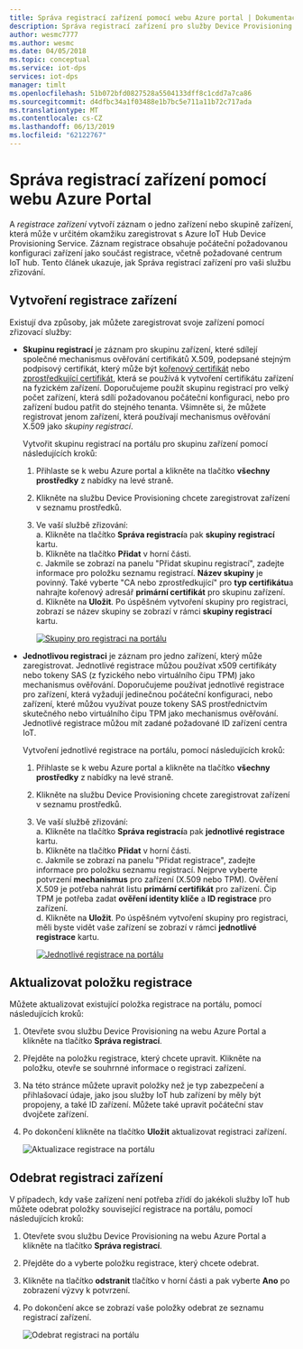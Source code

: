 ```yaml
---
title: Správa registrací zařízení pomocí webu Azure portal | Dokumentace Microsoftu
description: Správa registrací zařízení pro služby Device Provisioning na webu Azure Portal
author: wesmc7777
ms.author: wesmc
ms.date: 04/05/2018
ms.topic: conceptual
ms.service: iot-dps
services: iot-dps
manager: timlt
ms.openlocfilehash: 51b072bfd0827528a5504133dff8c1cdd7a7ca86
ms.sourcegitcommit: d4dfbc34a1f03488e1b7bc5e711a11b72c717ada
ms.translationtype: MT
ms.contentlocale: cs-CZ
ms.lasthandoff: 06/13/2019
ms.locfileid: "62122767"
---
```

# <a name="how-to-manage-device-enrollments-with-azure-portal"></a>Správa registrací zařízení pomocí webu Azure Portal

A *registrace zařízení* vytvoří záznam o jedno zařízení nebo skupině zařízení, která může v určitém okamžiku zaregistrovat s Azure IoT Hub Device Provisioning Service. Záznam registrace obsahuje počáteční požadovanou konfiguraci zařízení jako součást registrace, včetně požadované centrum IoT hub. Tento článek ukazuje, jak Správa registrací zařízení pro vaši službu zřizování.


## <a name="create-a-device-enrollment"></a>Vytvoření registrace zařízení

Existují dva způsoby, jak můžete zaregistrovat svoje zařízení pomocí zřizovací služby:

* **Skupinu registrací** je záznam pro skupinu zařízení, které sdílejí společné mechanismus ověřování certifikátů X.509, podepsané stejným podpisový certifikát, který může být [kořenový certifikát](https://docs.microsoft.com/azure/iot-dps/concepts-security#root-certificate) nebo [zprostředkující certifikát](https://docs.microsoft.com/azure/iot-dps/concepts-security#intermediate-certificate), která se používá k vytvoření certifikátu zařízení na fyzickém zařízení. Doporučujeme použít skupinu registrací pro velký počet zařízení, která sdílí požadovanou počáteční konfiguraci, nebo pro zařízení budou patřit do stejného tenanta. Všimněte si, že můžete registrovat jenom zařízení, která používají mechanismus ověřování X.509 jako *skupiny registrací*. 

    Vytvořit skupinu registrací na portálu pro skupinu zařízení pomocí následujících kroků:

  1. Přihlaste se k webu Azure portal a klikněte na tlačítko **všechny prostředky** z nabídky na levé straně.  
  1. Klikněte na službu Device Provisioning chcete zaregistrovat zařízení v seznamu prostředků.  
  1. Ve vaší službě zřizování:  
     a. Klikněte na tlačítko **Správa registrací**a pak **skupiny registrací** kartu.  
     b. Klikněte na tlačítko **Přidat** v horní části.  
     c. Jakmile se zobrazí na panelu "Přidat skupinu registrací", zadejte informace pro položku seznamu registrací.  **Název skupiny** je povinný. Také vyberte "CA nebo zprostředkující" pro **typ certifikátu**a nahrajte kořenový adresář **primární certifikát** pro skupinu zařízení.  
     d. Klikněte na **Uložit**. Po úspěšném vytvoření skupiny pro registraci, zobrazí se název skupiny se zobrazí v rámci **skupiny registrací** kartu.  

     [![Skupiny pro registraci na portálu](./media/how-to-manage-enrollments/group-enrollment.png)](./media/how-to-manage-enrollments/group-enrollment.png#lightbox)
    

* **Jednotlivou registraci** je záznam pro jedno zařízení, který může zaregistrovat. Jednotlivé registrace můžou používat x509 certifikáty nebo tokeny SAS (z fyzického nebo virtuálního čipu TPM) jako mechanismus ověřování. Doporučujeme používat jednotlivé registrace pro zařízení, která vyžadují jedinečnou počáteční konfiguraci, nebo zařízení, které můžou využívat pouze tokeny SAS prostřednictvím skutečného nebo virtuálního čipu TPM jako mechanismus ověřování. Jednotlivé registrace můžou mít zadané požadované ID zařízení centra IoT.

    Vytvoření jednotlivé registrace na portálu, pomocí následujících kroků:

    1. Přihlaste se k webu Azure portal a klikněte na tlačítko **všechny prostředky** z nabídky na levé straně.
    1. Klikněte na službu Device Provisioning chcete zaregistrovat zařízení v seznamu prostředků.
    1. Ve vaší službě zřizování:  
       a. Klikněte na tlačítko **Správa registrací**a pak **jednotlivé registrace** kartu.  
       b. Klikněte na tlačítko **Přidat** v horní části.   
       c. Jakmile se zobrazí na panelu "Přidat registrace", zadejte informace pro položku seznamu registrací. Nejprve vyberte potvrzení **mechanismus** pro zařízení (X.509 nebo TPM). Ověření X.509 je potřeba nahrát listu **primární certifikát** pro zařízení. Čip TPM je potřeba zadat **ověření identity klíče** a **ID registrace** pro zařízení.  
       d. Klikněte na **Uložit**. Po úspěšném vytvoření skupiny pro registraci, měli byste vidět vaše zařízení se zobrazí v rámci **jednotlivé registrace** kartu.  

       [![Jednotlivé registrace na portálu](./media/how-to-manage-enrollments/individual-enrollment.png)](./media/how-to-manage-enrollments/individual-enrollment.png#lightbox)

## <a name="update-an-enrollment-entry"></a>Aktualizovat položku registrace
Můžete aktualizovat existující položka registrace na portálu, pomocí následujících kroků:

1. Otevřete svou službu Device Provisioning na webu Azure Portal a klikněte na tlačítko **Správa registrací**. 
1. Přejděte na položku registrace, který chcete upravit. Klikněte na položku, otevře se souhrnné informace o registraci zařízení. 
1. Na této stránce můžete upravit položky než je typ zabezpečení a přihlašovací údaje, jako jsou služby IoT hub zařízení by měly být propojeny, a také ID zařízení. Můžete také upravit počáteční stav dvojčete zařízení. 
1. Po dokončení klikněte na tlačítko **Uložit** aktualizovat registraci zařízení. 

    ![Aktualizace registrace na portálu](./media/how-to-manage-enrollments/update-enrollment.png)

## <a name="remove-a-device-enrollment"></a>Odebrat registraci zařízení
V případech, kdy vaše zařízení není potřeba zřídí do jakékoli služby IoT hub můžete odebrat položky související registrace na portálu, pomocí následujících kroků:

1. Otevřete svou službu Device Provisioning na webu Azure Portal a klikněte na tlačítko **Správa registrací**. 
1. Přejděte do a vyberte položku registrace, který chcete odebrat. 
1. Klikněte na tlačítko **odstranit** tlačítko v horní části a pak vyberte **Ano** po zobrazení výzvy k potvrzení. 
1. Po dokončení akce se zobrazí vaše položky odebrat ze seznamu registrací zařízení. 
 
    ![Odebrat registraci na portálu](./media/how-to-manage-enrollments/remove-enrollment.png)


